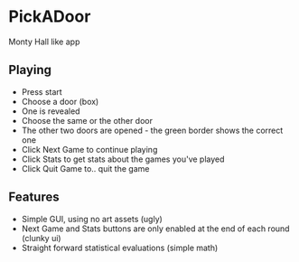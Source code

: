 PickADoor
=========

Monty Hall like app

## Playing
- Press start
- Choose a door (box)
- One is revealed
- Choose the same or the other door
- The other two doors are opened - the green border shows the correct one
- Click Next Game to continue playing
- Click Stats to get stats about the games you've played
- Click Quit Game to.. quit the game


## Features
- Simple GUI, using no art assets (ugly)
- Next Game and Stats buttons are only enabled at the end of each round (clunky ui)
- Straight forward statistical evaluations (simple math)
